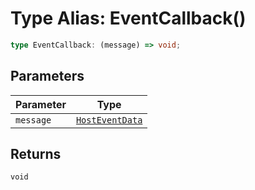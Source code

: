 # Type Alias: EventCallback()

```ts
type EventCallback: (message) => void;
```

## Parameters

| Parameter | Type |
| ------ | ------ |
| `message` | [`HostEventData`](../../../messenger/MessageData.types/interfaces/HostEventData.md) |

## Returns

`void`
